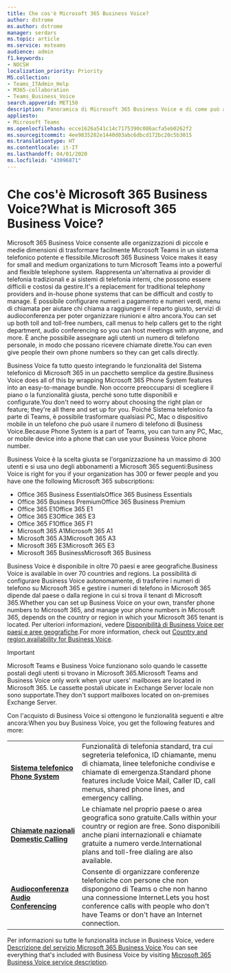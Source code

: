 ```yaml
---
title: Che cos'è Microsoft 365 Business Voice?
author: dstrome
ms.author: dstrome
manager: serdars
ms.topic: article
ms.service: msteams
audience: admin
f1.keywords:
- NOCSH
localization_priority: Priority
MS.collection:
- Teams_ITAdmin_Help
- M365-collaboration
- Teams_Business_Voice
search.appverid: MET150
description: Panoramica di Microsoft 365 Business Voice e di come può aiutare le piccole e medie imprese a comunicare in modo più efficiente.
appliesto:
- Microsoft Teams
ms.openlocfilehash: ecce1626a541c14c7175390c086acfa5eb0262f2
ms.sourcegitcommit: 4ee9835282e1440d03abc6dbcd172bc20c5b3015
ms.translationtype: HT
ms.contentlocale: it-IT
ms.lasthandoff: 04/01/2020
ms.locfileid: "43096871"
---
```

# <a name="what-is-microsoft-365-business-voice"></a><span data-ttu-id="079c8-103">Che cos'è Microsoft 365 Business Voice?</span><span class="sxs-lookup"><span data-stu-id="079c8-103">What is Microsoft 365 Business Voice?</span></span>

<span data-ttu-id="079c8-104">Microsoft 365 Business Voice consente alle organizzazioni di piccole e medie dimensioni di trasformare facilmente Microsoft Teams in un sistema telefonico potente e flessibile.</span><span class="sxs-lookup"><span data-stu-id="079c8-104">Microsoft 365 Business Voice makes it easy for small and medium organizations to turn Microsoft Teams into a powerful and flexible telephone system.</span></span> <span data-ttu-id="079c8-105">Rappresenta un'alternativa ai provider di telefonia tradizionali e ai sistemi di telefonia interni, che possono essere difficili e costosi da gestire.</span><span class="sxs-lookup"><span data-stu-id="079c8-105">It's a replacement for traditional telephony providers and in-house phone systems that can be difficult and costly to manage.</span></span> <span data-ttu-id="079c8-106">È possibile configurare numeri a pagamento e numeri verdi, menu di chiamata per aiutare chi chiama a raggiungere il reparto giusto, servizi di audioconferenza per poter organizzare riunioni e altro ancora.</span><span class="sxs-lookup"><span data-stu-id="079c8-106">You can set up both toll and toll-free numbers, call menus to help callers get to the right department, audio conferencing so you can host meetings with anyone, and more.</span></span> <span data-ttu-id="079c8-107">È anche possibile assegnare agli utenti un numero di telefono personale, in modo che possano ricevere chiamate dirette.</span><span class="sxs-lookup"><span data-stu-id="079c8-107">You can even give people their own phone numbers so they can get calls directly.</span></span>

<span data-ttu-id="079c8-108">Business Voice fa tutto questo integrando le funzionalità del Sistema telefonico di Microsoft 365 in un pacchetto semplice da gestire.</span><span class="sxs-lookup"><span data-stu-id="079c8-108">Business Voice does all of this by wrapping Microsoft 365 Phone System features into an easy-to-manage bundle.</span></span> <span data-ttu-id="079c8-109">Non occorre preoccuparsi di scegliere il piano o la funzionalità giusta, perché sono tutte disponibili e configurate.</span><span class="sxs-lookup"><span data-stu-id="079c8-109">You don't need to worry about choosing the right plan or feature; they're all there and set up for you.</span></span> <span data-ttu-id="079c8-110">Poiché Sistema telefonico fa parte di Teams, è possibile trasformare qualsiasi PC, Mac o dispositivo mobile in un telefono che può usare il numero di telefono di Business Voice.</span><span class="sxs-lookup"><span data-stu-id="079c8-110">Because Phone System is a part of Teams, you can turn any PC, Mac, or mobile device into a phone that can use your Business Voice phone number.</span></span>

<span data-ttu-id="079c8-111">Business Voice è la scelta giusta se l'organizzazione ha un massimo di 300 utenti e si usa uno degli abbonamenti a Microsoft 365 seguenti:</span><span class="sxs-lookup"><span data-stu-id="079c8-111">Business Voice is right for you if your organization has 300 or fewer people and you have one the following Microsoft 365 subscriptions:</span></span>

* <span data-ttu-id="079c8-112">Office 365 Business Essentials</span><span class="sxs-lookup"><span data-stu-id="079c8-112">Office 365 Business Essentials</span></span>
* <span data-ttu-id="079c8-113">Office 365 Business Premium</span><span class="sxs-lookup"><span data-stu-id="079c8-113">Office 365 Business Premium</span></span>
* <span data-ttu-id="079c8-114">Office 365 E1</span><span class="sxs-lookup"><span data-stu-id="079c8-114">Office 365 E1</span></span>
* <span data-ttu-id="079c8-115">Office 365 E3</span><span class="sxs-lookup"><span data-stu-id="079c8-115">Office 365 E3</span></span>
* <span data-ttu-id="079c8-116">Office 365 F1</span><span class="sxs-lookup"><span data-stu-id="079c8-116">Office 365 F1</span></span>
* <span data-ttu-id="079c8-117">Microsoft 365 A1</span><span class="sxs-lookup"><span data-stu-id="079c8-117">Microsoft 365 A1</span></span>
* <span data-ttu-id="079c8-118">Microsoft 365 A3</span><span class="sxs-lookup"><span data-stu-id="079c8-118">Microsoft 365 A3</span></span>
* <span data-ttu-id="079c8-119">Microsoft 365 E3</span><span class="sxs-lookup"><span data-stu-id="079c8-119">Microsoft 365 E3</span></span>
* <span data-ttu-id="079c8-120">Microsoft 365 Business</span><span class="sxs-lookup"><span data-stu-id="079c8-120">Microsoft 365 Business</span></span>

<span data-ttu-id="079c8-121">Business Voice è disponibile in oltre 70 paesi e aree geografiche.</span><span class="sxs-lookup"><span data-stu-id="079c8-121">Business Voice is available in over 70 countries and regions.</span></span> <span data-ttu-id="079c8-122">La possibilità di configurare Business Voice autonomamente, di trasferire i numeri di telefono su Microsoft 365 e gestire i numeri di telefono in Microsoft 365 dipende dal paese o dalla regione in cui si trova il tenant di Microsoft 365.</span><span class="sxs-lookup"><span data-stu-id="079c8-122">Whether you can set up Business Voice on your own, transfer phone numbers to Microsoft 365, and manage your phone numbers in Microsoft 365, depends on the country or region in which your Microsoft 365 tenant is located.</span></span> <span data-ttu-id="079c8-123">Per ulteriori informazioni, vedere [Disponibilità di Business Voice per paesi e aree geografiche](country-region-availability.md).</span><span class="sxs-lookup"><span data-stu-id="079c8-123">For more information, check out [Country and region availability for Business Voice](country-region-availability.md).</span></span>

> [!IMPORTANT]
>
> <span data-ttu-id="079c8-124">Microsoft Teams e Business Voice funzionano solo quando le cassette postali degli utenti si trovano in Microsoft 365.</span><span class="sxs-lookup"><span data-stu-id="079c8-124">Microsoft Teams and Business Voice only work when your users' mailboxes are located in Microsoft 365.</span></span>  <span data-ttu-id="079c8-125">Le cassette postali ubicate in Exchange Server locale non sono supportate.</span><span class="sxs-lookup"><span data-stu-id="079c8-125">They don't support mailboxes located on on-premises Exchange Server.</span></span>

<span data-ttu-id="079c8-126">Con l'acquisto di Business Voice si ottengono le funzionalità seguenti e altre ancora:</span><span class="sxs-lookup"><span data-stu-id="079c8-126">When you buy Business Voice, you get the following features and more:</span></span>

<table>
    <tr>
        <td><span data-ttu-id="079c8-127"><b><a href="/microsoftteams/what-is-phone-system-in-office-365">Sistema telefonico</a></b>
        </span><span class="sxs-lookup"><span data-stu-id="079c8-127"><b><a href="/microsoftteams/what-is-phone-system-in-office-365">Phone System</a></b>
        </span></span></td>
        <td><span data-ttu-id="079c8-128">Funzionalità di telefonia standard, tra cui segreteria telefonica, ID chiamante, menu di chiamata, linee telefoniche condivise e chiamate di emergenza.</span><span class="sxs-lookup"><span data-stu-id="079c8-128">Standard phone features include Voice Mail, Caller ID, call menus, shared phone lines, and emergency calling.</span></span>
        </td>
    </tr>
<tr>
        <td><span data-ttu-id="079c8-129"><b><a href="/microsoftteams/calling-plan-landing-page">Chiamate nazionali</a></b>
        </span><span class="sxs-lookup"><span data-stu-id="079c8-129"><b><a href="/microsoftteams/calling-plan-landing-page">Domestic Calling</a></b>
        </span></span></td>
        <td><span data-ttu-id="079c8-130">Le chiamate nel proprio paese o area geografica sono gratuite.</span><span class="sxs-lookup"><span data-stu-id="079c8-130">Calls within your country or region are free.</span></span> <span data-ttu-id="079c8-131">Sono disponibili anche piani internazionali e chiamate gratuite a numero verde.</span><span class="sxs-lookup"><span data-stu-id="079c8-131">International plans and toll-free dialing are also available.</span></span>
        </td>
    </tr>
    <tr>
        <td><span data-ttu-id="079c8-132"><b><a href="/microsoftteams/audio-conferencing-in-office-365">Audioconferenza</a></b>
        </span><span class="sxs-lookup"><span data-stu-id="079c8-132"><b><a href="/microsoftteams/audio-conferencing-in-office-365">Audio Conferencing</a></b>
        </span></span></td>
        <td><span data-ttu-id="079c8-133">Consente di organizzare conferenze telefoniche con persone che non dispongono di Teams o che non hanno una connessione Internet.</span><span class="sxs-lookup"><span data-stu-id="079c8-133">Lets you host conference calls with people who don't have Teams or don't have an Internet connection.</span></span>
        </td>
    </tr>
</table>

<span data-ttu-id="079c8-134">Per informazioni su tutte le funzionalità incluse in Business Voice, vedere [Descrizione del servizio Microsoft 365 Business Voice](https://docs.microsoft.com/office365/servicedescriptions/microsoft-365-business-voice-service-description).</span><span class="sxs-lookup"><span data-stu-id="079c8-134">You can see everything that's included with Business Voice by visiting [Microsoft 365 Business Voice service description](https://docs.microsoft.com/office365/servicedescriptions/microsoft-365-business-voice-service-description).</span></span>
